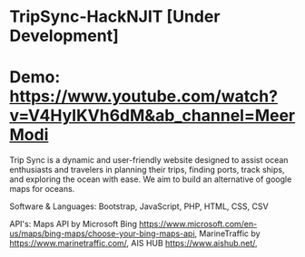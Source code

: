 # TripSync-HackNJIT [Under Development]
# Demo: https://www.youtube.com/watch?v=V4HyIKVh6dM&ab_channel=MeerModi

Trip Sync is a dynamic and user-friendly website designed to assist ocean enthusiasts and travelers in planning their trips, finding ports, track ships, and exploring the ocean with ease. We aim to build an alternative of google maps for oceans.

Software & Languages: 
Bootstrap, JavaScript, PHP, HTML, CSS, CSV

API's:
Maps API by Microsoft Bing https://www.microsoft.com/en-us/maps/bing-maps/choose-your-bing-maps-api,
MarineTraffic by https://www.marinetraffic.com/,
AIS HUB https://www.aishub.net/,
